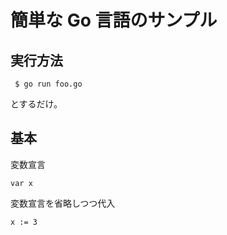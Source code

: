 簡単な Go 言語のサンプル
========================

## 実行方法

     $ go run foo.go

とするだけ。


## 基本

変数宣言

    var x

変数宣言を省略しつつ代入

    x := 3

